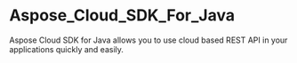 Aspose_Cloud_SDK_For_Java
=========================

Aspose Cloud SDK for Java allows you to use cloud based REST API in your applications quickly and easily. 